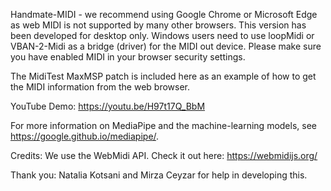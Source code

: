 Handmate-MIDI - we recommend using Google Chrome or Microsoft Edge as web MIDI is not supported by many other browsers. This version has been developed for desktop only. Windows users need to use loopMidi or VBAN-2-Midi as a bridge (driver) for the MIDI out device. Please make sure you have enabled MIDI in your browser security settings.

The MidiTest MaxMSP patch is included here as an example of how to get the MIDI information from the web browser.

YouTube Demo: https://youtu.be/H97t17Q_BbM

For more information on MediaPipe and the machine-learning models, see https://google.github.io/mediapipe/.

Credits: We use the WebMidi API. Check it out here: https://webmidijs.org/

Thank you: Natalia Kotsani and Mirza Ceyzar for help in developing this.
